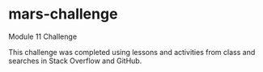 # mars-challenge
Module 11 Challenge

This challenge was completed using lessons and activities from class and searches in Stack Overflow and GitHub.
